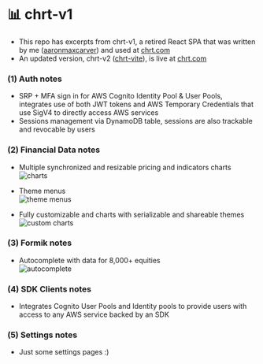 # :bar_chart: chrt-v1

- This repo has excerpts from chrt-v1, a retired React SPA that was written by me ([aaronmaxcarver](https://github.com/aaronmaxcarver)) and used at [chrt.com](https://chrt.com)
- An updated version, chrt-v2 ([chrt-vite](https://github.com/chrtHub/chrt-vite)), is live at [chrt.com](https://chrt.com)

### (1) Auth notes

- SRP + MFA sign in for AWS Cognito Identity Pool & User Pools, integrates use of both JWT tokens and AWS Temporary Credentials that use SigV4 to directly access AWS services
- Sessions management via DynamoDB table, sessions are also trackable and revocable by users

### (2) Financial Data notes

- Multiple synchronized and resizable pricing and indicators charts<br/>
![charts](https://s3.amazonaws.com/chrt.com/charts.png)

- Theme menus<br/>
![theme menus](https://s3.amazonaws.com/chrt.com/customize.png)

- Fully customizable and charts with serializable and shareable themes<br/>
![custom charts](https://s3.amazonaws.com/chrt.com/custom_charts.png)

### (3) Formik notes

- Autocomplete with data for 8,000+ equities<br/>
![autocomplete](https://s3.amazonaws.com/chrt.com/autocomplete.png)

### (4) SDK Clients notes

- Integrates Cognito User Pools and Identity pools to provide users with access to any AWS service backed by an SDK

### (5) Settings notes

- Just some settings pages :)
